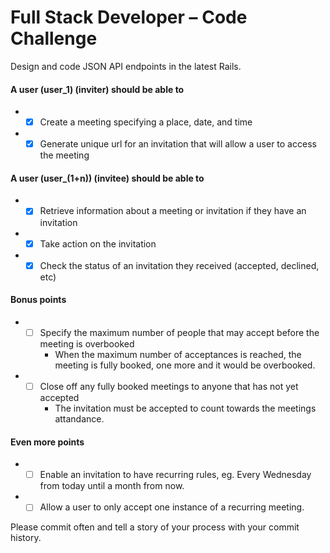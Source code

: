 # Full Stack Developer – Code Challenge

Design and code JSON API endpoints in the latest Rails.

#### A user (user_1) (inviter) should be able to

* - [x] Create a meeting specifying a place, date, and time
* - [x] Generate unique url for an invitation that will allow a user to access the meeting

#### A user (user_(1+n)) (invitee) should be able to
* - [x] Retrieve information about a meeting or invitation if they have an invitation
* - [x] Take action on the invitation
* - [x] Check the status of an invitation they received (accepted, declined, etc)

#### Bonus points

* - [ ] Specify the maximum number of people that may accept before the meeting is overbooked
    * When the maximum number of acceptances is reached, the meeting is fully booked, one more and it would be overbooked.
* - [ ] Close off any fully booked meetings to anyone that has not yet accepted
    * The invitation must be accepted to count towards the meetings attandance.

#### Even more points

* - [ ] Enable an invitation to have recurring rules, eg. Every Wednesday from today until a month from now.
* - [ ] Allow a user to only accept one instance of a recurring meeting.

Please commit often and tell a story of your process with your commit history.
